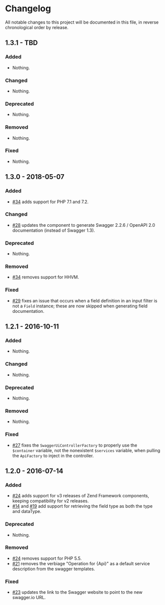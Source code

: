 # Changelog

All notable changes to this project will be documented in this file, in reverse chronological order by release.

## 1.3.1 - TBD

### Added

- Nothing.

### Changed

- Nothing.

### Deprecated

- Nothing.

### Removed

- Nothing.

### Fixed

- Nothing.

## 1.3.0 - 2018-05-07

### Added

- [#34](https://github.com/zfcampus/zf-apigility-documentation-swagger/pull/34) adds support for PHP 7.1 and 7.2.

### Changed

- [#28](https://github.com/zfcampus/zf-apigility-documentation-swagger/pull/28) updates the component to generate Swagger 2.2.6 / OpenAPI 2.0 documentation (instead of Swagger 1.3).

### Deprecated

- Nothing.

### Removed

- [#34](https://github.com/zfcampus/zf-apigility-documentation-swagger/pull/34) removes support for HHVM.

### Fixed

- [#29](https://github.com/zfcampus/zf-apigility-documentation-swagger/pull/29) fixes an issue that occurs when a field definition in an input filter
  is not a `Field` instance; these are now skipped when generating field documentation.

## 1.2.1 - 2016-10-11

### Added

- Nothing.

### Changed

- Nothing.

### Deprecated

- Nothing.

### Removed

- Nothing.

### Fixed

- [#27](https://github.com/zfcampus/zf-apigility-documentation-swagger/pull/27)
  fixes the `SwaggerUiControllerFactory` to properly use the `$container`
  variable, not the nonexistent `$services` variable, when pulling the
  `ApiFactory` to inject in the controller.

## 1.2.0 - 2016-07-14

### Added

- [#24](https://github.com/zfcampus/zf-apigility-documentation-swagger/pull/24)
  adds support for v3 releases of Zend Framework components, keeping
  compatibility for v2 releases.
- [#14](https://github.com/zfcampus/zf-apigility-documentation-swagger/pull/14) and
  [#19](https://github.com/zfcampus/zf-apigility-documentation-swagger/pull/19) add
  support for retrieving the field type as both the type and dataType.

### Deprecated

- Nothing.

### Removed

- [#24](https://github.com/zfcampus/zf-apigility-documentation-swagger/pull/24)
  removes support for PHP 5.5.
- [#21](https://github.com/zfcampus/zf-apigility-documentation-swagger/pull/21)
  removes the verbiage "Operation for {Api}" as a default service description
  from the swagger templates.

### Fixed

- [#23](https://github.com/zfcampus/zf-apigility-documentation-swagger/pull/23)
  updates the link to the Swagger website to point to the new swagger.io URL.
